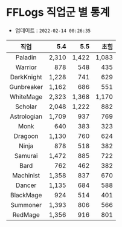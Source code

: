 # FFLogs 직업군 별 통계

- 업데이트 : `2022-02-14 00:26:35`

|직업|5.4|5.5|초힘|
|:-:|-:|-:|-:|
|Paladin|2,310|1,422|1,083|
|Warrior|878|548|435|
|DarkKnight|1,228|741|629|
|Gunbreaker|1,162|686|551|
|WhiteMage|2,323|1,368|1,170|
|Scholar|2,048|1,222|882|
|Astrologian|1,709|937|769|
|Monk|640|383|323|
|Dragoon|1,130|760|624|
|Ninja|878|518|382|
|Samurai|1,472|885|722|
|Bard|762|462|382|
|Machinist|1,358|837|670|
|Dancer|1,135|684|588|
|BlackMage|924|514|401|
|Summoner|1,393|806|566|
|RedMage|1,356|916|801|
